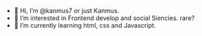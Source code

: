 - 👋 Hi, I’m @kanmus7 or just Kanmus.
- 👀 I’m interested in Frontend develop and social Siencies. rare?
- 🌱 I’m currently learning html, css and Javascript.


<!---
kanmus7/kanmus7 is a ✨ special ✨ repository because its `README.md` (this file) appears on your GitHub profile.
You can click the Preview link to take a look at your changes.
--->
